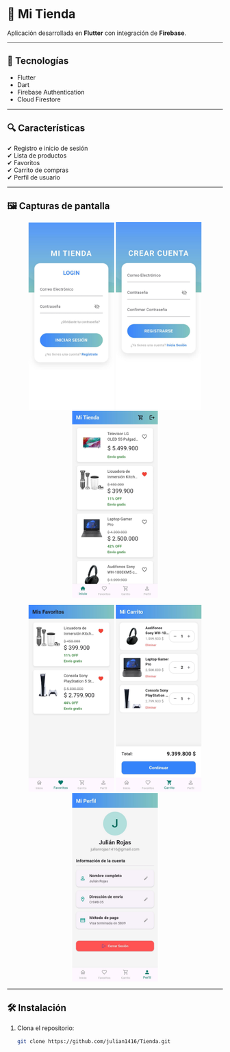 # 🛒 Mi Tienda
Aplicación desarrollada en **Flutter** con integración de **Firebase**.

---

## 🚀 Tecnologías
- Flutter
- Dart
- Firebase Authentication
- Cloud Firestore

---

## 🔍 Características
✔ Registro e inicio de sesión  
✔ Lista de productos  
✔ Favoritos  
✔ Carrito de compras  
✔ Perfil de usuario  

---

## 🖼 Capturas de pantalla

<p align="center">
  <img src="screens/login.jpg" alt="Login" width="200"/>
  <img src="screens/create.jpg" alt="Inicio" width="200"/>
  <img src="screens/homepage.jpg" alt="Favoritos" width="200"/>
</p>

<p align="center">
  <img src="screens/favorites.jpg" alt="Crear Producto" width="200"/>
  <img src="screens/shopping.jpg" alt="Carrito" width="200"/>
  <img src="screens/profile.jpg" alt="Perfil" width="200"/>
</p>

---

## 🛠 Instalación
1. Clona el repositorio:
   ```bash
   git clone https://github.com/julian1416/Tienda.git
